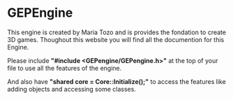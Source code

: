 # GEPEngine

This engine is created by Maria Tozo and is provides the fondation to create 3D games.
Thoughout this website you will find all the documention for this Engine.

Please include **"#include <GEPengine/GEPengine.h>"** at the top of your file to use all the features of the engine.

And also have **"shared<Core> core = Core::Initialize();"** to access the features like adding objects and accessing some classes.